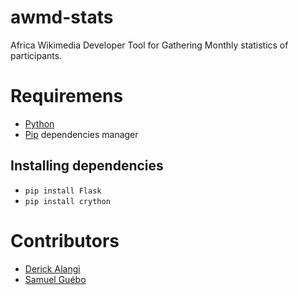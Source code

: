 # awmd-stats

Africa Wikimedia Developer Tool for Gathering Monthly statistics of participants.


# Requiremens
* [Python](https://www.python.org/downloads/)
* [Pip](https://pip.pypa.io/en/stable/installing/) dependencies manager

## Installing dependencies
* ```pip install Flask```
* ```pip install crython```


# Contributors
 * [Derick Alangi](https://github.com/ch3nkula/)
 * [Samuel Guébo](https://github.com/samuelguebo/)